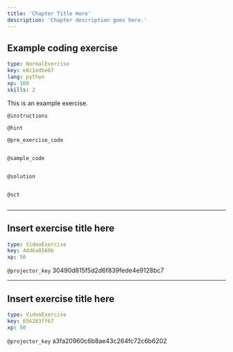 ```yaml
---
title: 'Chapter Title Here'
description: 'Chapter description goes here.'
---
```


## Example coding exercise

```yaml
type: NormalExercise
key: e8c1edbe67
lang: python
xp: 100
skills: 2
```

This is an example exercise.

`@instructions`


`@hint`


`@pre_exercise_code`
```{python}

```

`@sample_code`
```{python}

```

`@solution`
```{python}

```

`@sct`
```{python}

```

---

## Insert exercise title here

```yaml
type: VideoExercise
key: 4dd6a8569b
xp: 50
```

`@projector_key`
30490d815f5d2d6f839fede4e9128bc7

---

## Insert exercise title here

```yaml
type: VideoExercise
key: 656283ff67
xp: 50
```

`@projector_key`
a3fa20960c6b8ae43c264fc72c6b6202
